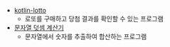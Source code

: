 - [kotlin-lotto](./src/main/kotlin/lotto)
  - 로또를 구매하고 당첨 결과를 확인할 수 있는 프로그램
- [문자열 덧셈 계산기](./src/main/kotlin/stringcalculator)
  - 문자열에서 숫자를 추출하여 합산하는 프로그램